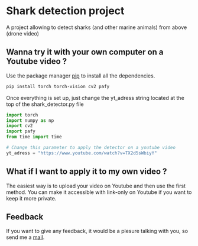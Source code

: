 # Shark detection project
A project allowing to detect sharks (and other marine animals) from above (drone video)

## Wanna try it with your own computer on a Youtube video ?
Use the package manager [pip](https://pip.pypa.io/en/stable/) to install all the dependencies.

```bash
pip install torch torch-vision cv2 pafy
```

Once everything is set up, just change the yt_adress string located at the top of the shark_detector.py file

```python
import torch
import numpy as np
import cv2
import pafy
from time import time

# Change this parameter to apply the detector on a youtube video
yt_adress = "https://www.youtube.com/watch?v=TX2d5sWbiyY"
```

## What if I want to apply it to my own video ?
The easiest way is to upload your video on Youtube and then use the first method.
You can make it accessible with link-only on Youtube if you want to keep it more private.

## Feedback
If you want to give any feedback, it would be a plesure talking with you, so send me a [mail](pierrephu@yahoo.fr).
